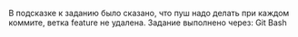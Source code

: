 В подсказке к заданию было сказано, что пуш надо делать при каждом коммите, ветка feature не удалена.
Задание выполнено через: Git Bash